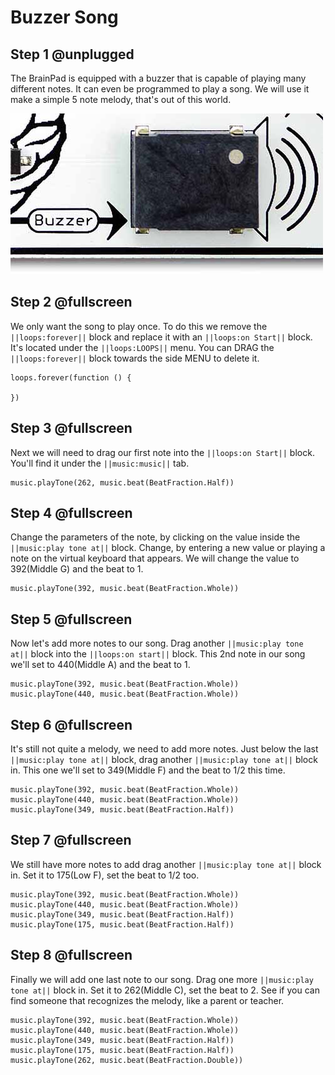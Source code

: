 # Buzzer Song

## Step 1 @unplugged

The BrainPad is equipped with a buzzer that is capable of playing many different notes. It can even be programmed to play a song. We will use it make a simple 5 note melody, that's out of this world. 
 
![BrainPad buzzer image](docs/static/images/buzzer.jpg)

## Step 2 @fullscreen

We only want the song to play once. To do this we remove the ``||loops:forever||`` block and replace it with an ``||loops:on Start||`` block. It's located under the ``||loops:LOOPS||`` menu. You can DRAG the ``||loops:forever||`` block towards the side MENU to delete it. 

```blocks
loops.forever(function () {
    
})
```

## Step 3 @fullscreen

Next we will need to drag our first note into the ``||loops:on Start||`` block. You'll find it under the ``||music:music||`` tab. 

```blocks
music.playTone(262, music.beat(BeatFraction.Half))
```

## Step 4 @fullscreen
 
Change the parameters of the note, by clicking on the value inside the ``||music:play tone at||`` block. Change, by entering a new value or playing a note on the virtual keyboard that appears. We will change the value to 392(Middle G) and the beat to 1.

```blocks
music.playTone(392, music.beat(BeatFraction.Whole))
```

## Step 5 @fullscreen

Now let's add more notes to our song. Drag another ``||music:play tone at||`` block into the ``||loops:on start||`` block. This 2nd note in our song we'll set to 440(Middle A) and the beat to 1.
 
```blocks
music.playTone(392, music.beat(BeatFraction.Whole))
music.playTone(440, music.beat(BeatFraction.Whole))
```

## Step 6 @fullscreen
 
It's still not quite a melody, we need to add more notes. Just below the last ``||music:play tone at||`` block, drag another ``||music:play tone at||`` block in. This one we'll set to 349(Middle F) and the beat to 1/2 this time.

```blocks
music.playTone(392, music.beat(BeatFraction.Whole))
music.playTone(440, music.beat(BeatFraction.Whole))
music.playTone(349, music.beat(BeatFraction.Half))
```

## Step 7 @fullscreen
 
We still have more notes to add drag another ``||music:play tone at||`` block in. Set it to 175(Low F), set the beat to 1/2 too.

```blocks
music.playTone(392, music.beat(BeatFraction.Whole))
music.playTone(440, music.beat(BeatFraction.Whole))
music.playTone(349, music.beat(BeatFraction.Half))
music.playTone(175, music.beat(BeatFraction.Half))
```

## Step 8 @fullscreen
 
Finally we will add one last note to our song. Drag one more ``||music:play tone at||`` block in. Set it to 262(Middle C), set the beat to 2. See if you can find someone that recognizes the melody, like a parent or teacher.

```blocks
music.playTone(392, music.beat(BeatFraction.Whole))
music.playTone(440, music.beat(BeatFraction.Whole))
music.playTone(349, music.beat(BeatFraction.Half))
music.playTone(175, music.beat(BeatFraction.Half))
music.playTone(262, music.beat(BeatFraction.Double))
```

